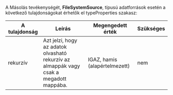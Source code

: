 A Másolás tevékenységét, **FileSystemSource**, típusú adatforrások esetén a következő tulajdonságokat érhetők el typeProperties szakasz:

| A tulajdonság | Leírás | Megengedett érték | Szükséges |
| -------- | ----------- | -------------- | -------- |
| rekurzív | Azt jelzi, hogy az adatok olvasható rekurzív az almappák vagy csak a megadott mappába. | IGAZ, hamis (alapértelmezett)| nem | 